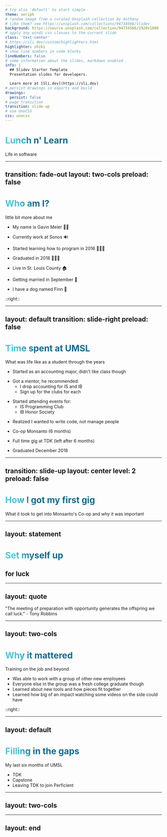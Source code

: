 ```yaml
---
# try also 'default' to start simple
theme: seriph
# random image from a curated Unsplash collection by Anthony
# like them? see https://unsplash.com/collections/94734566/slidev
background: https://source.unsplash.com/collection/94734566/1920x1080
# apply any windi css classes to the current slide
class: 'text-center'
# https://sli.dev/custom/highlighters.html
highlighter: shiki
# show line numbers in code blocks
lineNumbers: false
# some information about the slides, markdown enabled
info: |
  ## Slidev Starter Template
  Presentation slides for developers.

  Learn more at [Sli.dev](https://sli.dev)
# persist drawings in exports and build
drawings:
  persist: false
# page transition
transition: slide-up
# use UnoCSS
css: unocss
---
```


# Lunch n' Learn

Life in software


<!--
Welcome thanks for having me and for coming
-->

---
transition: fade-out
layout: two-cols
preload: false
---
<span v-motion :initial="{opacity: 0, scale: .2}" :enter="{opacity: 1, scale: 1, transition: { type: 'keyframes', duration: 1200, ease: 'easeIn'}}">

# Who am I?
little bit more about me

</span>

<v-click>

- My name is Gavin Meier 👋🏻

</v-click>

<v-click>

- Currently work at Sonos 🔊

</v-click>

<v-click>

- Started learning how to program in 2016 🧑🏻‍💻

</v-click>

<v-click>

- Graduated in 2018 🧑🏻‍🎓

</v-click>

<v-click>

- Live in St. Louis County 🏠

</v-click>

<v-click>

- Getting married in September 💍

</v-click>


<v-click>

- I have a dog named Finn 🐩

</v-click>

::right::

<div v-motion :initial="{opacity: 0, scale: .2}" :enter="{opacity: 1, scale: 1, transition: { type: 'keyframes', duration: 700, ease: 'easeIn'}}" class='flex items-center h-full'>
  <Intro />
</div>


<style>
h1 {
  background-color: #2B90B6;
  background-image: linear-gradient(45deg, #4EC5D4 10%, #146b8c 20%);
  background-size: 100%;
  -webkit-background-clip: text;
  -moz-background-clip: text;
  -webkit-text-fill-color: transparent;
  -moz-text-fill-color: transparent;
}
</style>



<!--
You can have `style` tag in markdown to override the style for the current page.
Learn more: https://sli.dev/guide/syntax#embedded-styles



talking points
from usmsl to software dev
using focus to reach your goals
interviewing in big tech
life for me
whats next


had to leave but joined tdk
  what it was like
  things I liked 
  things I didn't like

graduated and left tdk to join perficient
  capstone
  tada

team at tda
  time spent at tda in the begining
  time working on start ups on the side

time spent working at launch code
  leaving launch code

downfall of tda

mistakes to learn from

nft project

time spent interviewing (a lot)
  getting told no

starting at sonos
  getting promoted at sonos
  where next


hot takes
micro services
complexity
multi language

-->

---
layout: default
transition: slide-right
preload: false
---

<div v-motion :initial="{ scale: .2}" :enter="{scale: 1, transition: {type: 'keyframes', ease: 'easeOut', duration: 500 }}">

# Time spent at UMSL
What was life like as a student through the years

</div>

<v-click>

- Started as an accounting major, didn't like class though

</v-click>
<v-click>

- Got a mentor, he recommended:
  - I drop accounting for IS and IB
  - Sign up for the clubs for each

</v-click>

<v-click>

- Started attending events for:
  - IS Programming Club
  - IB Honor Society

</v-click>


<v-click>

- Realized I wanted to write code, not manage people

</v-click>

<v-click>

- Co-op Monsanto (6 months)

</v-click>

<v-click>

- Full time gig at TDK (left after 6 months)

</v-click>

<v-click>

- Graduated December 2018

</v-click>

<div class="w-full flex justify-end items-start -mt-42">

<div v-motion :initial="{y: 200, scale: 2}" :enter="{y: 0, scale: 1, transition: {type: 'spring', stiffness: 20, damping: 10, mass: 3 }}" class='w-md'>

<Graduation />

</div>

</div>

---
transition: slide-up
layout: center
level: 2
preload: false
---

<div class="text-center" v-motion :initial="{y: -100, scale: 2, opacity: .3}" :enter="{y: 0, scale: 1, opacity: 1, transition: {type: 'keyframes', duration: 1000, ease: 'backInOut'}}">

# How I got my first gig
What it took to get into Monsanto's Co-op and why it was important

</div>

<div class="flex justify-center items-center">

<div v-motion :initial="{opacity: .2, scale: .2}" :enter="{opacity: 1, scale: 1, transition: {type: 'keyframes', duration: 1000, ease: 'backInOut'}}" class="w-md">
  <Vision />
</div>
</div>

---
layout: statement
---

# Set myself up
## for luck

<!-- 
By attending the meetings and clubs
I had exposure to events
FOund out that umsl was open hosting interviews for Monsanto
Signed up
Got job
Had I not been in the club for IS or IB I would not have heard about this stuff
 -->
---
layout: quote
---

"The meeting of preparation with opportunity generates the offspring we call luck." - Tony Robbins

<!-- 
The facts at the time
- Barely knew programming
- Had no idea wht I was signing myself up for our how apps worked
- But I knew I wanted to learn how
- Able to see gap in school knowledge vs what for instance my friend from 
the programming club Mo had.
 -->

---
layout: two-cols
---

# Why it mattered
Training on the job and beyond

- Was able to work with a group of other new employees
- Everyone else in the group was a fresh college graduate though
- Learned about new tools and how pieces fit together
- Learned how big of an impact watching some videos on the side could have

::right::

<Learning />

---
layout: default
---

# Filling in the gaps
My last six months of UMSL

- TDK
- Capstone
- Leaving TDK to join Perficient

<!-- 
TDK was a place I knew about because I had meet someone who worked
there through yet again attending the IS meetings

Because of this I was able to come on as a team member while still in college

Differences between TDK and Monsanto


Capstone work start
- Driver app
- Deadlines 
- Pushing myself to the max
- Nice working app
- 3 apps actually (2 front ends and one backend)

Leaving TDk 
 -->

---
layout: two-cols
---

---
layout: end
---